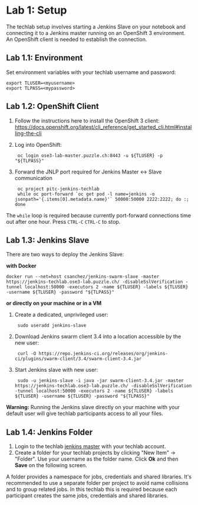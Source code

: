 Lab 1: Setup
============

The techlab setup involves starting a Jenkins Slave on your notebook and connecting it
to a Jenkins master running on an OpenShift 3 environment. An OpenShift client is needed
to establish the connection.

Lab 1.1: Environment
--------------------

Set environment variables with your techlab username and password:

    export TLUSER=<myusername>
    export TLPASS=<mypassword>

Lab 1.2: OpenShift Client
-------------------------

1. Follow the instructions here to install the OpenShift 3 client:
<https://docs.openshift.org/latest/cli_reference/get_started_cli.html#installing-the-cli>

2. Log into OpenShift:

        oc login ose3-lab-master.puzzle.ch:8443 -u ${TLUSER} -p "${TLPASS}"

3. Forward the JNLP port required for Jenkins Master <-> Slave communication

        oc project pitc-jenkins-techlab
        while oc port-forward `oc get pod -l name=jenkins -o jsonpath='{.items[0].metadata.name}'` 50000:50000 2222:2222; do :; done

The ``while`` loop  is required because currently port-forward connections time out after one hour.
Press ``CTRL-C`` ``CTRL-C`` to stop.

Lab 1.3: Jenkins Slave
----------------------
There are two ways to deploy the Jenkins Slave:

**with Docker**

    docker run --net=host csanchez/jenkins-swarm-slave -master https://jenkins-techlab.ose3-lab.puzzle.ch/ -disableSslVerification -tunnel localhost:50000 -executors 2 -name ${TLUSER} -labels ${TLUSER} -username ${TLUSER} -password "${TLPASS}"

**or directly on your machine or in a VM**

1. Create a dedicated, unprivileged user:

        sudo useradd jenkins-slave

2. Download Jenkins swarm client 3.4 into a location accessible by the new user:

        curl -O https://repo.jenkins-ci.org/releases/org/jenkins-ci/plugins/swarm-client/3.4/swarm-client-3.4.jar

3. Start Jenkins slave with new user:

        sudo -u jenkins-slave -i java -jar swarm-client-3.4.jar -master https://jenkins-techlab.ose3-lab.puzzle.ch/ -disableSslVerification -tunnel localhost:50000 -executors 2 -name ${TLUSER} -labels ${TLUSER} -username ${TLUSER} -password "${TLPASS}"

**Warning:** Running the Jenkins slave directly on your machine with your default user
will give techlab participants access to all your files.

Lab 1.4: Jenkins Folder
-----------------------

1. Login to the techlab [jenkins master](https://jenkins-techlab.ose3-lab.puzzle.ch/) with your techlab account.
2. Create a folder for your techlab projects by clicking "New Item" -> "Folder". Use your username
as the folder name. Click **Ok** and then **Save** on the following screen.

A folder provides a namespace for jobs, credentials and shared libraries. It's recommended
to use a separate folder per project to avoid name collisions and to group related jobs.
In this techlab this is required because each participant creates the same jobs, credentials and shared libraries.
